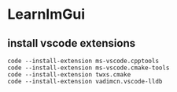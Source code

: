 # LearnImGui

## install vscode extensions
```shell
code --install-extension ms-vscode.cpptools
code --install-extension ms-vscode.cmake-tools
code --install-extension twxs.cmake
code --install-extension vadimcn.vscode-lldb
```